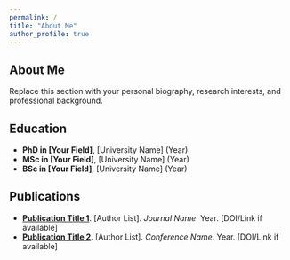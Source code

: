 ```yaml
---
permalink: /
title: "About Me"
author_profile: true
---
```


## About Me

Replace this section with your personal biography, research interests, and professional background.

## Education

* **PhD in [Your Field]**, [University Name] (Year)
* **MSc in [Your Field]**, [University Name] (Year)
* **BSc in [Your Field]**, [University Name] (Year)

## Publications

* **[Publication Title 1](#)**. [Author List]. *Journal Name*. Year. [DOI/Link if available]
* **[Publication Title 2](#)**. [Author List]. *Conference Name*. Year. [DOI/Link if available]